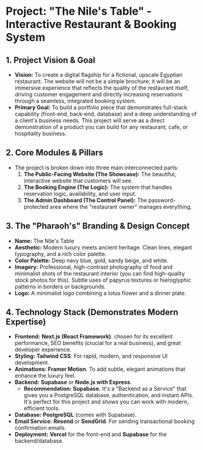 # Project: "The Nile's Table" - Interactive Restaurant & Booking System

## 1. Project Vision & Goal

*   **Vision:** To create a digital flagship for a fictional, upscale Egyptian restaurant. The website will not be a simple brochure; it will be an immersive experience that reflects the quality of the restaurant itself, driving customer engagement and directly increasing reservations through a seamless, integrated booking system.
*   **Primary Goal:** To build a portfolio piece that demonstrates full-stack capability (front-end, back-end, database) and a deep understanding of a client's business needs. This project will serve as a direct demonstration of a product you can build for any restaurant, cafe, or hospitality business.

## 2. Core Modules & Pillars

*   The project is broken down into three main interconnected parts:
    1.  **The Public-Facing Website (The Showcase):** The beautiful, interactive website that customers will see.
    2.  **The Booking Engine (The Logic):** The system that handles reservation logic, availability, and user input.
    3.  **The Admin Dashboard (The Control Panel):** The password-protected area where the "restaurant owner" manages everything.

## 3. The "Pharaoh's" Branding & Design Concept

*   **Name:** The Nile's Table
*   **Aesthetic:** Modern luxury meets ancient heritage. Clean lines, elegant typography, and a rich color palette.
*   **Color Palette:** Deep navy blue, gold, sandy beige, and white.
*   **Imagery:** Professional, high-contrast photography of food and minimalist shots of the restaurant interior (you can find high-quality stock photos for this). Subtle uses of papyrus textures or hieroglyphic patterns in borders or backgrounds.
*   **Logo:** A minimalist logo combining a lotus flower and a dinner plate.

## 4. Technology Stack (Demonstrates Modern Expertise)

*   **Frontend:** **Next.js (React Framework)**. chosen for its excellent performance, SEO benefits (crucial for a real business), and great developer experience.
*   **Styling:** **Tailwind CSS**. For rapid, modern, and responsive UI development.
*   **Animations:** **Framer Motion**. To add subtle, elegant animations that enhance the luxury feel.
*   **Backend:** **Supabase** or **Node.js with Express**.
    *   **Recommendation: Supabase.** It's a "Backend as a Service" that gives you a PostgreSQL database, authentication, and instant APIs. It's perfect for this project and shows you can work with modern, efficient tools.
*   **Database:** **PostgreSQL** (comes with Supabase).
*   **Email Service:** **Resend** or **SendGrid**. For sending transactional booking confirmation emails.
*   **Deployment:** **Vercel** for the front-end and **Supabase** for the backend/database.